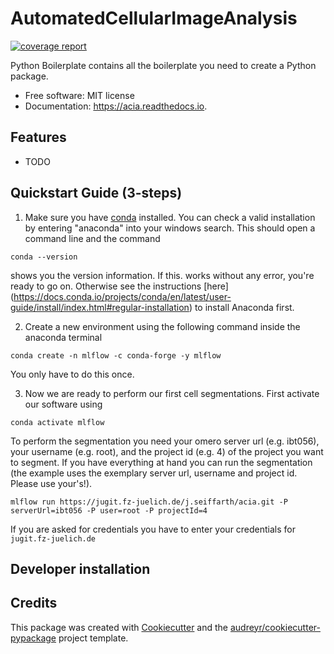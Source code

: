 # AutomatedCellularImageAnalysis

[![coverage report](https://jugit.fz-juelich.de/j.seiffarth/acia/badges/master/coverage.svg)](https://jugit.fz-juelich.de/j.seiffarth/acia/-/commits/master)



Python Boilerplate contains all the boilerplate you need to create a Python package.


* Free software: MIT license
* Documentation: https://acia.readthedocs.io.


Features
--------

* TODO

Quickstart Guide (3-steps)
--------

1. Make sure you have [conda](https://docs.conda.io/projects/conda/en/latest/user-guide/install/index.html#regular-installation) installed. You can check a valid installation by entering "anaconda" into your windows search. This should open a command line and the command

```
conda --version
```
shows you the version information.
If this. works without any error, you're ready to go on. Otherwise see the instructions [here] (https://docs.conda.io/projects/conda/en/latest/user-guide/install/index.html#regular-installation) to install Anaconda first.

2. Create a new environment using the following command inside the anaconda terminal

```
conda create -n mlflow -c conda-forge -y mlflow
```

You only have to do this once.

3. Now we are ready to perform our first cell segmentations. First activate our software using

```
conda activate mlflow
```

To perform the segmentation you need your omero server url (e.g. ibt056), your username (e.g. root), and the project id (e.g. 4) of the project you want to segment. If you have everything at hand you can run the segmentation (the example uses the exemplary server url, username and project id. Please use your's!).

```
mlflow run https://jugit.fz-juelich.de/j.seiffarth/acia.git -P serverUrl=ibt056 -P user=root -P projectId=4
```

If you are asked for credentials you have to enter your credentials for `jugit.fz-juelich.de`

Developer installation
-------

Credits
-------

This package was created with [Cookiecutter](https://github.com/audreyr/cookiecutter) and the [audreyr/cookiecutter-pypackage](https://github.com/audreyr/cookiecutter-pypackage) project template.
